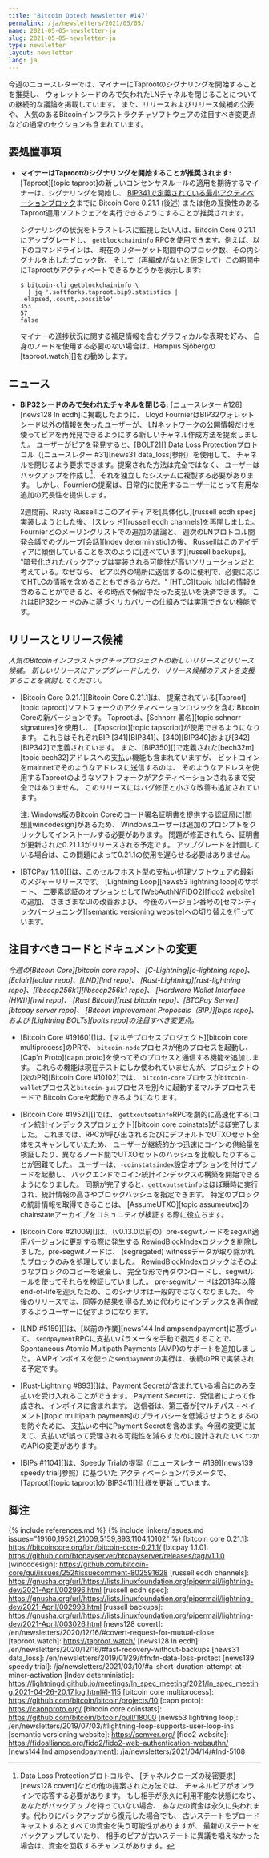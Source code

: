 ```yaml
---
title: 'Bitcoin Optech Newsletter #147'
permalink: /ja/newsletters/2021/05/05/
name: 2021-05-05-newsletter-ja
slug: 2021-05-05-newsletter-ja
type: newsletter
layout: newsletter
lang: ja
---
```

今週のニュースレターでは、マイナーにTaprootのシグナリングを開始することを推奨し、
ウォレットシードのみで失われたLNチャネルを閉じることについての継続的な議論を掲載しています。
また、リリースおよびリリース候補の公表や、
人気のあるBitcoinインフラストラクチャソフトウェアの注目すべき変更点などの通常のセクションも含まれています。

## 要処置事項

- **<!--miners-encouraged-to-start-signaling-for-taproot-->マイナーはTaprootのシグナリングを開始することが推奨されます:**
  [Taproot][topic taproot]の新しいコンセンサスルールの適用を期待するマイナーは、シグナリングを開始し、
  [BIP341で定義されている最小アクティベーションブロック](https://github.com/bitcoin/bips/blob/master/bip-0341.mediawiki#deployment)までに
  Bitcoin Core 0.21.1 (後述) または他の互換性のあるTaproot適用ソフトウェアを実行できるようにすることが推奨されます。

  シグナリングの状況をトラストレスに監視したい人は、Bitcoin Core 0.21.1にアップグレードし、
  `getblockchaininfo` RPCを使用できます。例えば、以下のコマンドラインは、
  現在のリターゲット期間中のブロック数、その内シグナルを出したブロック数、
  そして（再編成がないと仮定して）この期間中にTaprootがアクティベートできるかどうかを表示します:

  ```text
  $ bitcoin-cli getblockchaininfo \
    | jq '.softforks.taproot.bip9.statistics | .elapsed,.count,.possible'
  353
  57
  false
  ```

  マイナーの進捗状況に関する補足情報を含むグラフィカルな表現を好み、
  自身のノードを使用する必要のない場合は、Hampus Sjöbergの[taproot.watch][]をお勧めします。

## ニュース

- **<!--closing-lost-channels-with-only-a-bip32-seed-->BIP32シードのみで失われたチャネルを閉じる:**
  [ニュースレター #128][news128 ln ecdh]に掲載したように、
  Lloyd FournierはBIP32ウォレットシード以外の情報を失ったユーザーが、
  LNネットワークの公開情報だけを使ってピアを再発見できるようにする新しいチャネル作成方法を提案しました。
  ユーザーがピアを発見すると、[BOLT2][] Data Loss Protectionプロトコル（[ニュースレター #31][news31 data_loss]参照）を使用して、
  チャネルを閉じるよう要求できます。提案された方法は完全ではなく、
  ユーザーはバックアップを作成し[^missing-peer]、それを独立したシステムに複製する必要があります。
  しかし、Fournierの提案は、日常的に使用するユーザーにとって有用な追加の冗長性を提供します。

  2週間前、Rusty Russellはこのアイディアを[具体化し][russell ecdh spec]実装しようとした後、
  [スレッド][russell ecdh channels]を再開しました。Fournierとのメーリングリストでの追加の議論と、
  週次のLNプロトコル開発会議でのグループ[会話][lndev deterministic]の後、
  Russellはこのアイディアに傾倒していることを次のように[述べています][russell backups]。
  "暗号化されたバックアップは実装される可能性が高いソリューションだと考えている。なぜなら、
  ピア以外の場所に送信するのに便利で、必要に応じてHTLCの情報を含めることもできるからだ。"
  [HTLC][topic htlc]の情報を含めることができると、その時点で保留中だった支払いを決済できます。
  これはBIP32シードのみに基づくリカバリーの仕組みでは実現できない機能です。

## リリースとリリース候補

*人気のBitcoinインフラストラクチャプロジェクトの新しいリリースとリリース候補。
新しいリリースにアップグレードしたり、リリース候補のテストを支援することを検討してください。*

- [Bitcoin Core 0.21.1][Bitcoin Core 0.21.1]は、
  提案されている[Taproot][topic taproot]ソフトフォークのアクティベーションロジックを含む
  Bitcoin Coreの新バージョンです。
  Taprootは、[Schnorr 署名][topic schnorr signatures]を使用し、
  [Tapscript][topic tapscript]が使用できるようになります。
  これらはそれぞれBIP [341][BIP341]、[340][BIP340]および[342][BIP342]で定義されています。
  また、[BIP350][]で定義された[bech32m][topic bech32]アドレスへの支払い機能も含まれていますが、
  ビットコインをmainnetでそのようなアドレスに送信するのは、
  そのようなアドレスを使用するTaprootのようなソフトフォークがアクティベーションされるまで安全ではありません。
  このリリースにはバグ修正と小さな改善も追加されています。

  注: Windows版のBitcoin Coreのコード署名証明書を提供する認証局に[問題][wincodesign]があるため、
  Windowsユーザーは追加のプロンプトをクリックしてインストールする必要があります。
  問題が修正されたら、証明書が更新された0.21.1.1がリリースされる予定です。
  アップグレードを計画している場合は、この問題によって0.21.1の使用を遅らせる必要はありません。

- [BTCPay 1.1.0][]は、このセルフホスト型の支払い処理ソフトウェアの最新のメジャーリリースです。
  [Lightning Loop][news53 lightning loop]のサポート、
  二要素認証のオプションとして[WebAuthN/FIDO2][fido2 website]の追加、
  さまざまなUIの改善および、
  今後のバージョン番号の[セマンティックバージョニング][semantic versioning website]への切り替えを行っています。

## 注目すべきコードとドキュメントの変更

*今週の[Bitcoin Core][bitcoin core repo]、
[C-Lightning][c-lightning repo]、[Eclair][eclair repo]、[LND][lnd repo]、
[Rust-Lightning][rust-lightning repo]、[libsecp256k1][libsecp256k1 repo]、
[Hardware Wallet Interface (HWI)][hwi repo]、
[Rust Bitcoin][rust bitcoin repo]、[BTCPay Server][btcpay server repo]、
[Bitcoin Improvement Proposals（BIP）][bips repo]、および
[Lightning BOLTs][bolts repo]の注目すべき変更点。*

- [Bitcoin Core #19160][]は、[マルチプロセスプロジェクト][bitcoin core multiprocess]のPRで、
  `bitcoin-node`プロセスが他のプロセスを起動し、
  [Cap'n Proto][capn proto]を使ってそのプロセスと通信する機能を追加します。
  これらの機能は現在テストにしか使われていませんが、プロジェクトの[次のPR][Bitcoin Core #10102]では、
  `bitcoin-core`プロセスが`bitcoin-wallet`プロセスと`bitcoin-gui`プロセスを別々に起動するマルチプロセスモードで
  Bitcoin Coreを起動できるようになります。

- [Bitcoin Core #19521][]では、
  `gettxoutsetinfo`RPCを劇的に高速化する[コイン統計インデックスプロジェクト][bitcoin core coinstats]がほぼ完了しました。
  これまでは、RPCが呼び出されるたびにデフォルトでUTXOセット全体をスキャンしていたため、
  ユーザーが継続的かつ迅速にコインの供給量を検証したり、異なるノード間でUTXOセットのハッシュを比較したりすることが困難でした。
  ユーザーは、`-coinstatsindex`設定オプションを付けてノードを起動し、
  バックエンドでコイン統計インデックスの構築を開始できるようになりました。
  同期が完了すると、`gettxoutsetinfo`はほぼ瞬時に実行され、統計情報の高さやブロックハッシュを指定できます。
  特定のブロックの統計情報を取得できることは、
  [AssumeUTXO][topic assumeutxo]のchainstateアーカイブをコミュニティが検証する際に役立ちます。

- [Bitcoin Core #21009][]は、（v0.13.0以前の）pre-segwitノードをsegwit適用バージョンに更新する際に発生する
  RewindBlockIndexロジックを削除しました。pre-segwitノードは、
  (segregated) witnessデータが取り除かれたブロックのみを処理していました。
  RewindBlockIndexロジックはそのようなブロックのコピーを破棄し、
  完全な形で再ダウンロードし、segwitルールを使ってそれらを検証していました。
  pre-segwitノードは2018年以降end-of-lifeを迎えたため、このシナリオは一般的ではなくなりました。
  今後のリリースでは、同等の結果を得るために代わりにインデックスを再作成するようユーザーに促すようになります。

- [LND #5159][]は、[以前の作業][news144 lnd ampsendpayment]に基づいて、
  `sendpayment`RPCに支払いパラメータを手動で指定することで、
  Spontaneous Atomic Multipath Payments (AMP)のサポートを追加しました。
  AMPインボイスを使った`sendpayment`の実行は、後続のPRで実装される予定です。

- [Rust-Lightning #893][]は、Payment Secretが含まれている場合にのみ支払いを受け入れることができます。
  Payment Secretは、受信者によって作成され、インボイスに含まれます。
  送信者は、第三者が[マルチパス・ペイメント][topic multipath payments]のプライバシーを低減させようとするのを防ぐために、
  支払いの中にPayment Secretを含めます。今回の変更に加えて、支払いが誤って受理される可能性を減らすために設計された
  いくつかのAPIの変更があります。

- [BIPs #1104][]は、Speedy Trialの提案（[ニュースレター #139][news139 speedy trial]参照）に基づいた
  アクティベーションパラメータで、[Taproot][topic taproot]の[BIP341][]仕様を更新しています。

## 脚注

[^missing-peer]:
    Data Loss Protectionプロトコルや、
    [チャネルクローズの秘密要求][news128 covert]などの他の提案された方法では、
    チャネルピアがオンラインで応答する必要があります。
    もし相手が永久に利用不能な状態になり、あなたがバックアップを持っていない場合、
    あなたの資金は永久に失われます。代わりにバックアップから復元した場合でも、
    古いステートをブロードキャストするとすべての資金を失う可能性がありますが、
    最新のステートをバックアップしていたり、
    相手のピアが古いステートに異議を唱えなかった場合は、資金を回収するチャンスがあります。

{% include references.md %}
{% include linkers/issues.md issues="19160,19521,21009,5159,893,1104,10102" %}
[bitcoin core 0.21.1]: https://bitcoincore.org/bin/bitcoin-core-0.21.1/
[btcpay 1.1.0]: https://github.com/btcpayserver/btcpayserver/releases/tag/v1.1.0
[wincodesign]: https://github.com/bitcoin-core/gui/issues/252#issuecomment-802591628
[russell ecdh channels]: https://gnusha.org/url/https://lists.linuxfoundation.org/pipermail/lightning-dev/2021-April/002996.html
[russell ecdh spec]: https://gnusha.org/url/https://lists.linuxfoundation.org/pipermail/lightning-dev/2021-April/002998.html
[russell backups]: https://gnusha.org/url/https://lists.linuxfoundation.org/pipermail/lightning-dev/2021-April/003026.html
[news128 covert]: /en/newsletters/2020/12/16/#covert-request-for-mutual-close
[taproot.watch]: https://taproot.watch/
[news128 ln ecdh]: /en/newsletters/2020/12/16/#fast-recovery-without-backups
[news31 data_loss]: /en/newsletters/2019/01/29/#fn:fn-data-loss-protect
[news139 speedy trial]: /ja/newsletters/2021/03/10/#a-short-duration-attempt-at-miner-activation
[lndev deterministic]: https://lightningd.github.io/meetings/ln_spec_meeting/2021/ln_spec_meeting.2021-04-26-20.17.log.html#l-115
[bitcoin core multiprocess]: https://github.com/bitcoin/bitcoin/projects/10
[capn proto]: https://capnproto.org/
[bitcoin core coinstats]: https://github.com/bitcoin/bitcoin/pull/18000
[news53 lightning loop]: /en/newsletters/2019/07/03/#lightning-loop-supports-user-loop-ins
[semantic versioning website]: https://semver.org/
[fido2 website]: https://fidoalliance.org/fido2/fido2-web-authentication-webauthn/
[news144 lnd ampsendpayment]: /ja/newsletters/2021/04/14/#lnd-5108

